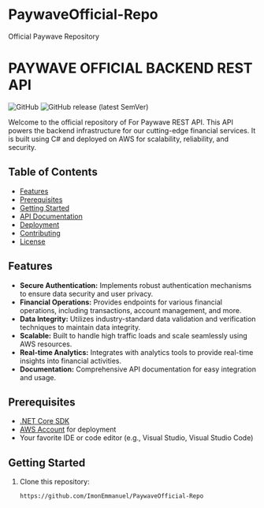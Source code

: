 # PaywaveOfficial-Repo
Official Paywave Repository 

# PAYWAVE OFFICIAL BACKEND REST API

![GitHub](https://img.shields.io/github/license/ImonEmmanuel/PaywaveOfficial-Repo)
![GitHub release (latest SemVer)](https://img.shields.io/github/v/release/ImonEmmanuel/PaywaveOfficial-Repo)

Welcome to the official repository of For Paywave REST API. This API powers the backend infrastructure for our cutting-edge financial services. It is built using C# and deployed on AWS for scalability, reliability, and security.

## Table of Contents

- [Features](#features)
- [Prerequisites](#prerequisites)
- [Getting Started](#getting-started)
- [API Documentation](#api-documentation)
- [Deployment](#deployment)
- [Contributing](#contributing)
- [License](#license)

## Features

- **Secure Authentication:** Implements robust authentication mechanisms to ensure data security and user privacy.
- **Financial Operations:** Provides endpoints for various financial operations, including transactions, account management, and more.
- **Data Integrity:** Utilizes industry-standard data validation and verification techniques to maintain data integrity.
- **Scalable:** Built to handle high traffic loads and scale seamlessly using AWS resources.
- **Real-time Analytics:** Integrates with analytics tools to provide real-time insights into financial activities.
- **Documentation:** Comprehensive API documentation for easy integration and usage.

## Prerequisites

- [.NET Core SDK](https://dotnet.microsoft.com/download)
- [AWS Account](https://aws.amazon.com/) for deployment
- Your favorite IDE or code editor (e.g., Visual Studio, Visual Studio Code)

## Getting Started

1. Clone this repository:

   ```bash
   https://github.com/ImonEmmanuel/PaywaveOfficial-Repo
